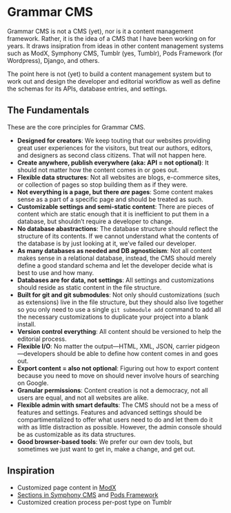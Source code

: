 Grammar CMS
==========

Grammar CMS is not a CMS (yet), nor is it a content management framework. Rather, it is the idea of a CMS that I have been working on for years. It draws insipration from ideas in other content management systems such as ModX, Symphony CMS, Tumblr (yes, Tumblr), Pods Framework (for Wordpress), Django, and others.

The point here is not (yet) to build a content management system but to work out and design the developer and editorial workflow as well as define the schemas for its APIs, database entries, and settings.

## The Fundamentals
These are the core principles for Grammar CMS.
- **Designed for creators**: We keep touting that our websites providing great user experiences for the visitors, but treat our authors, editors, and designers as second class citizens. That will not happen here.
- **Create anywhere, publish everywhere (aka: API = not optional)**: It should not matter how the content comes in or goes out. 
- **Flexible data structures**: Not all websites are blogs, e-commerce sites, or collection of pages so stop building them as if they were.
- **Not everything is a page, but there *are* pages**: Some content makes sense as a part of a specific page and should be treated as such.
- **Customizable settings and semi-static content**: There are pieces of content which are static enough that it is inefficient to put them in a database, but shouldn’t require a developer to change.
- **No database abastractions**: The database structure should reflect the structure of its contents. If we cannot understand what the contents of the database is by just looking at it, we’ve failed our developer.
- **As many databases as needed and DB agnosticism**: Not all content makes sense in a relational database, instead, the CMS should merely define a good standard schema and let the developer decide what is best to use and how many.
- **Databases are for data, not settings**: All settings and customizations should reside as static content in the file structure.
- **Built for git and git submodules**: Not only should customizations (such as extensions) live in the file structure, but they should also live together so you only need to use a single `git submodule add` command to add all the necessary customizations to duplicate your project into a blank install.
- **Version control everything**: All content should be versioned to help the editorial process.
- **Flexible I/O**: No matter the output—HTML, XML, JSON, carrier pidgeon—developers should be able to define how content comes in and goes out.
- **Export content = also not optional**: Figuring out how to export content because you need to move on should never involve hours of searching on Google.
- **Granular permissions**: Content creation is not a democracy, not all users are equal, and not all websites are alike.
- **Flexible admin with smart defaults**: The CMS should not be a mess of features and settings. Features and advanced settings should be compartimentalized to offer what users need to do and let them do it with as little distraction as possible. However, the admin console should be as customizable as its data structures.
- **Good browser-based tools**: We prefer our own dev tools, but sometimes we just want to get in, make a change, and get out.

## Inspiration
- Customized page content in [ModX](http://modx.com/)
- [Sections in Symphony CMS](http://www.getsymphony.com/learn/concepts/view/sections/) and [Pods Framework](http://pods.io/)
- Customized creation process per-post type on Tumblr
